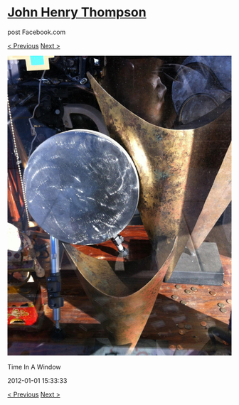 # [John Henry Thompson](../README.md)
post Facebook.com

[< Previous](2012-01-01-9.md) [Next >](2012-01-01-11.md)

[![](../media/2012-01-01/Time-In-A-Window-3.jpg)](../README.md)

Time In A Window

2012-01-01 15:33:33

[< Previous](2012-01-01-9.md) [Next >](2012-01-01-11.md)